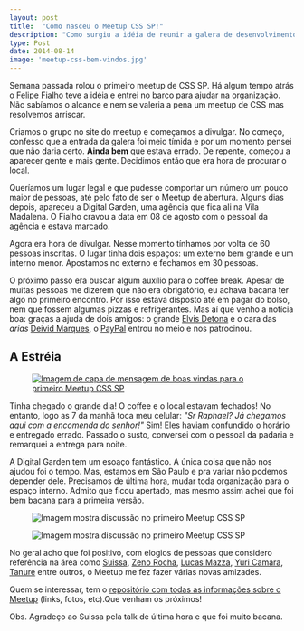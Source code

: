 ```yaml
---
layout: post
title:  "Como nasceu o Meetup CSS SP!"
description: "Como surgiu a idéia de reunir a galera de desenvolvimento e falar sobre CSS!"
type: Post
date: 2014-08-14
image: 'meetup-css-bem-vindos.jpg'
---
```


Semana passada rolou o primeiro meetup de CSS SP. Há algum tempo atrás o [Felipe Fialho](https://twitter.com/lfeh) teve a idéia e entrei no barco para ajudar na organização. Não sabíamos o alcance e nem se valeria a pena um meetup de CSS mas resolvemos arriscar.

Criamos o grupo no site do meetup e começamos a divulgar. No começo, confesso que a entrada da galera foi meio tímida e por um momento pensei que não daria certo. **Ainda bem** que estava errado. De repente, começou a aparecer gente e mais gente. Decidimos então que era hora de procurar o local.

Queríamos um lugar legal e que pudesse comportar um número um pouco maior de pessoas, até pelo fato de ser o Meetup de abertura. Alguns dias depois, apareceu a Digital Garden, uma agência que fica ali na Vila Madalena. O Fialho cravou a data em 08 de agosto com o pessoal da agência e estava marcado.

Agora era hora de divulgar. Nesse momento tínhamos por volta de 60 pessoas inscritas. O lugar tinha dois espaços: um externo bem grande e um interno menor. Apostamos no externo e fechamos em 30 pessoas.

O próximo passo era buscar algum auxílio para o coffee break. Apesar de muitas pessoas me dizerem que não era obrigatório, eu achava bacana ter algo no primeiro encontro. Por isso estava disposto até em pagar do bolso, nem que fossem algumas pizzas e refrigerantes. Mas aí que venho a notícia boa: graças a ajuda de dois amigos: o grande [Elvis Detona](https://twitter.com/elvisdetona) e o cara das *arias* [Deivid Marques](https://twitter.com/deividmarques), o [PayPal](https://twitter.com/br_paypaldev) entrou no meio e nos patrocinou.

<h2 class="subtitle">A Estréia</h2>

<figure class="text-center loading">
    <a class="hover" href="https://speakerdeck.com/raphaelfabeni/bem-vindos-ao-meetp-css" target="_blank"><img src="{{ site.baseurl}}build/img/posts/meetup-css-bem-vindos.jpg" alt="Imagem de capa de mensagem de boas vindas para o primeiro Meetup CSS SP"></a>
</figure>

<figure class="loading">
    <script async class="speakerdeck-embed" data-id="9bd9c1d0019c013285b92abb871a81a5" data-ratio="1.33333333333333" src="//speakerdeck.com/assets/embed.js"></script>
</figure>

Tinha chegado o grande dia! O coffee e o local estavam fechados! No entanto, logo as 7 da manhã toca meu celular: *"Sr Raphael? Já chegamos aqui com a encomenda do senhor!"* Sim! Eles haviam confundido o horário e entregado errado. Passado o susto, conversei com o pessoal da padaria e remarquei a entrega para noite.

A Digital Garden tem um esoaço fantástico. A única coisa que não nos ajudou foi o tempo. Mas, estamos em São Paulo e pra variar não podemos depender dele. Precisamos de última hora, mudar toda organização para o espaço interno. Admito que ficou apertado, mas mesmo assim achei que foi bem bacana para a primeira versão.

<figure class="text-center loading">
    <img src="{{ site.baseurl}}build/img/posts/meetup-css-01.jpg" alt="Imagem mostra discussão no primeiro Meetup CSS SP">
</figure>

<figure class="text-center loading">
    <img src="{{ site.baseurl}}build/img/posts/meetup-css-02.jpg" alt="Imagem mostra discussão no primeiro Meetup CSS SP">
</figure>

No geral acho que foi positivo, com elogios de pessoas que considero referência na área como [Suissa](https://twitter.com/osuissa), [Zeno Rocha](https://twitter.com/zenorocha), [Lucas Mazza](https://twitter.com/lucasmazza), [Yuri Camara](https://twitter.com/ycamara), [Tanure](https://twitter.com/tanure) entre outros, o Meetup me fez fazer várias novas amizades.

Quem se interessar, tem o [repositório com todas as informações sobre o Meetup](https://github.com/raphaelfabeni/css-sp) (links, fotos, etc).Que venham os próximos!

Obs. Agradeço ao Suissa pela talk de última hora e que foi muito bacana.